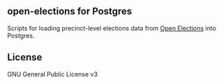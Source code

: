 ## open-elections for Postgres

Scripts for loading precinct-level elections data from
[Open Elections](http://www.openelections.net/) into Postgres.

## License

GNU General Public License v3

